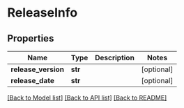# ReleaseInfo

## Properties
Name | Type | Description | Notes
------------ | ------------- | ------------- | -------------
**release_version** | **str** |  | [optional] 
**release_date** | **str** |  | [optional] 

[[Back to Model list]](../README.md#documentation-for-models) [[Back to API list]](../README.md#documentation-for-api-endpoints) [[Back to README]](../README.md)

